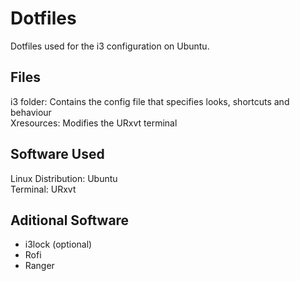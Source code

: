 # Dotfiles
Dotfiles used for the i3 configuration on Ubuntu.

## Files

i3 folder: Contains the config file that specifies looks, shortcuts and behaviour <br />
Xresources: Modifies the URxvt terminal

## Software Used

Linux Distribution: Ubuntu <br />
Terminal: URxvt

## Aditional Software
 - i3lock (optional)
 - Rofi
 - Ranger
